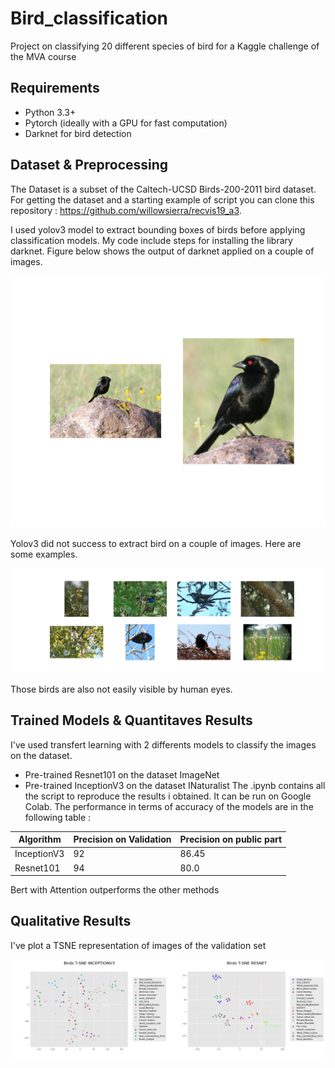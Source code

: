 # Bird_classification
Project on classifying 20 different species of bird for a Kaggle challenge of the MVA course

## Requirements
  * Python 3.3+ 
  * Pytorch (ideally with a GPU for fast computation)
  * Darknet for bird detection

## Dataset & Preprocessing
The Dataset is a subset of the Caltech-UCSD Birds-200-2011 bird dataset. For getting the dataset and a starting example of script you can clone this repository : https://github.com/willowsierra/recvis19_a3.

I used yolov3 model to extract bounding boxes of birds before applying classification models. My code include steps for installing the library darknet. Figure below shows the output of darknet applied on a couple of images.

<p align="center">
  <img src="imgs/extraction.jpg">
</p>

Yolov3 did not success to extract bird on a couple of images. Here are some examples.
<p align="center">
  <img src="imgs/extraction_failed.png">
</p>
Those birds are also not easily visible by human eyes.

## Trained Models & Quantitaves Results
I've used transfert learning with 2 differents models to classify the images on the dataset.

  * Pre-trained  Resnet101 on the dataset ImageNet
  *  Pre-trained  InceptionV3 on the dataset INaturalist
The .ipynb contains all the script to reproduce the results i obtained. It can be run on Google Colab. 
The performance in terms of accuracy of the models are in the following table : 

| Algorithm  | Precision on Validation |Precision on public part |
| ------------- | ------------- | ------------- |
| InceptionV3 | 92 | 86.45 |
| Resnet101  | 94 | 80.0 |

Bert with Attention outperforms the other methods

## Qualitative Results

I've plot a TSNE representation of images of the validation set
<p align="center">
  <img src="imgs/tsne.png">
</p>

